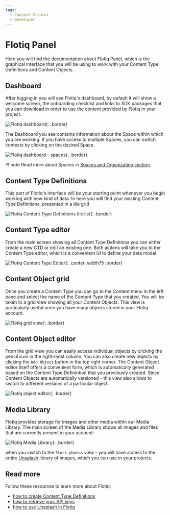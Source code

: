 ```yaml
---
tags:
  - Content Creator
  - Developer
---
```


# Flotiq Panel

Here you will find the documentation about Flotiq Panel, which is the graphical interface that you will be using to work with your Content Type Definitions and Content Objects.

## Dashboard

After logging in you will see Flotiq's dashboard, by default it will show a welcome screen, the onboarding checklist and links to SDK packages that you can download in order to use the content provided by Flotiq in your project.

![Flotiq dashboard](images/Dashboard.png){: .border}

The Dashboard you see contains information about the Space within which you are working. If you have access to multiple Spaces, you can switch contexts by clicking on the desired Space.

![Flotiq dashboard - spaces](images/DashboardSpaces.png){: .border}

!!! note
    Read more about Spaces in [Spaces and Organization section](/docs/panel/spaces/).

## Content Type Definitions

This part of Flotiq's interface will be your starting point whenever you begin working with new kind of data. In here you will find your existing Content Type Definitions, presented in a tile grid

![Flotiq Content Type Definitions tile list](images/TypeDefinitions.png){: .border}

## Content Type editor

From the main screen showing all Content Type Definitions you can either create a new CTD or edit an existing one. Both actions will take you to the Content Type editor, which is a convenient UI to define your data model.

![Flotiq Content Type Editor](images/EditContentTypeDefinitions.png){: .center .width75 .border}

## Content Object grid

Once you create a Content Type you can go to the Content menu in the left pane and select the name of the Content Type that you created. You will be taken to a grid view showing all your Content Objects. This view is particularly useful once you have many objects stored in your Flotiq account.

![Flotiq grid view](images/GridView.png){: .border}

## Content Object editor

From the grid view you can easily access individual objects by clicking the pencil icon in the right-most column. You can also create new objects by clicking the `Add Object` button in the top right corner. The Content Object editor itself offers a convenient form, which is automatically generated based on the Content Type Definintion that you previously created. Since Content Objects are automatically versioned - this view also allows to switch to different versions of a particular object.

![Flotiq object editor](images/EditObject.png){: .border}

## Media Library

Flotiq provides storage for images and other media within our Media Library. The main screen of the Media Library shows all images and files that are currently present in your account:

![Flotiq Media Library](images/MediaLibrary-home.png){: .border}

when you switch to the `Stock photos` view - you will have access to the entire [Unsplash](https://unsplash.com) library of images, which you can use in your projects.

## Read more

Follow these resources to learn more about Flotiq:

- [how to create Content Type Definitions](./content-types/)
- [how to retrieve your API keys](../API/)
- [how to use Unsplash in Flotiq](./media-library/)
